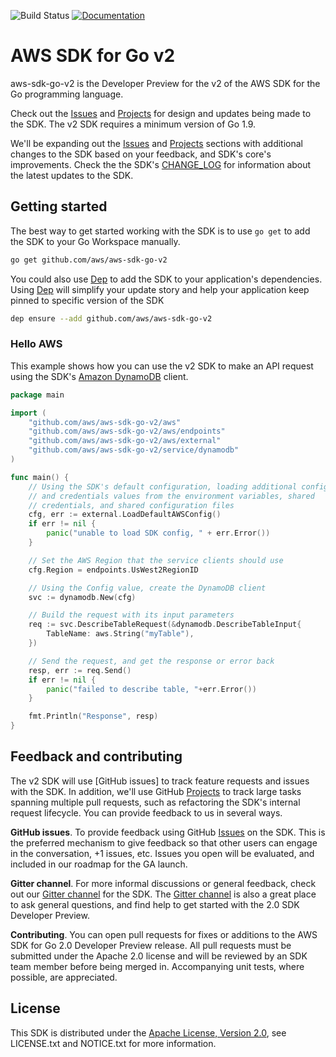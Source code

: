 ![Build Status](https://codebuild.us-west-2.amazonaws.com/badges?uuid=eyJlbmNyeXB0ZWREYXRhIjoiNmlHN1RaaXBIc3RmZzFCYjgydENqSENIaTZJazF0QTBWUkxhR2JoWnZLdG9BdU9nblpXbDk5S2xoYUhRcWl5dERFVklaMDRrUy9rY3l4cmJTRzJnNHJZPSIsIml2UGFyYW1ldGVyU3BlYyI6Inc4bW5GZzZNN1MreGl1Y3giLCJtYXRlcmlhbFNldFNlcmlhbCI6MX0%3D&branch=master) [![Documentation](https://godoc.org/github.com/aws/aws-sdk-go-v2?status.svg)](https://godoc.org/github.com/aws/aws-sdk-go-v2)

#  AWS SDK for Go v2

aws-sdk-go-v2 is the Developer Preview for the v2 of the AWS SDK for the Go programming language. 

Check out the [Issues] and [Projects] for design and updates being made to the SDK. The v2 SDK requires a minimum version of Go 1.9.

We'll be expanding out the [Issues] and [Projects] sections with additional changes to the SDK based on your feedback, and SDK's core's improvements. Check the the SDK's [CHANGE_LOG] for information about the latest updates to the SDK.

## Getting started

The best way to get started working with the SDK is to use `go get` to add the SDK to your Go Workspace manually.

```sh
go get github.com/aws/aws-sdk-go-v2
```

You could also use [Dep] to add the SDK to your application's dependencies. Using [Dep] will simplify your update story and help your application keep pinned to specific version of the SDK

```sh
dep ensure --add github.com/aws/aws-sdk-go-v2
```

### Hello AWS

This example shows how you can use the v2 SDK to make an API request using the SDK's [Amazon DynamoDB] client.

```go
package main

import (
	"github.com/aws/aws-sdk-go-v2/aws"
	"github.com/aws/aws-sdk-go-v2/aws/endpoints"
	"github.com/aws/aws-sdk-go-v2/aws/external"
	"github.com/aws/aws-sdk-go-v2/service/dynamodb"
)

func main() {
	// Using the SDK's default configuration, loading additional config
	// and credentials values from the environment variables, shared
	// credentials, and shared configuration files
	cfg, err := external.LoadDefaultAWSConfig()
	if err != nil {
		panic("unable to load SDK config, " + err.Error())
	}

	// Set the AWS Region that the service clients should use
	cfg.Region = endpoints.UsWest2RegionID

	// Using the Config value, create the DynamoDB client
	svc := dynamodb.New(cfg)

	// Build the request with its input parameters
	req := svc.DescribeTableRequest(&dynamodb.DescribeTableInput{
		TableName: aws.String("myTable"),
	})

	// Send the request, and get the response or error back
	resp, err := req.Send()
	if err != nil {
		panic("failed to describe table, "+err.Error())
	}

	fmt.Println("Response", resp)
}
```

## Feedback and contributing

The v2 SDK will use [GitHub issues] to track feature requests and issues with the SDK. In addition, we'll use GitHub [Projects] to track large tasks spanning multiple pull requests, such as refactoring the SDK's internal request lifecycle. You can provide feedback to us in several ways. 

**GitHub issues**. To provide feedback using GitHub [Issues] on the SDK. This is the preferred mechanism to give feedback so that other users can engage in the conversation, +1 issues, etc. Issues you open will be evaluated, and included in our roadmap for the GA launch.

**Gitter channel**. For more informal discussions or general feedback, check out our [Gitter channel] for the SDK. The [Gitter channel] is also a great place to ask general questions, and find help to get started with the 2.0 SDK Developer Preview.

**Contributing**. You can open pull requests for fixes or additions to the AWS SDK for Go 2.0 Developer Preview release. All pull requests must be submitted under the Apache 2.0 license and will be reviewed by an SDK team member before being merged in. Accompanying unit tests, where possible, are appreciated.


## License

This SDK is distributed under the
[Apache License, Version 2.0](http://www.apache.org/licenses/LICENSE-2.0),
see LICENSE.txt and NOTICE.txt for more information.

[Dep]: https://github.com/golang/dep
[Issues]: https://github.com/aws/aws-sdk-go-v2/issues
[Projects]: https://github.com/aws/aws-sdk-go-v2/projects
[CHANGE_LOG]: https://github.com/aws/aws-sdk-go-v2/blob/master/CHANGELOG.md
[Amazon DynamoDB]: https://aws.amazon.com/dynamodb/
[Gitter channel]: https://gitter.im/aws/aws-sdk-go-v2


